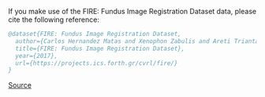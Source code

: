 If you make use of the FIRE: Fundus Image Registration Dataset data, please cite the following reference:

``` bibtex 
@dataset{FIRE: Fundus Image Registration Dataset,
  author={Carlos Hernandez Matas and Xenophon Zabulis and Areti Triantafyllou and Panagiota Anyfanti and Stella Douma and Antonis Argyros},
  title={FIRE: Fundus Image Registration Dataset},
  year={2017},
  url={https://projects.ics.forth.gr/cvrl/fire/}
}
```

[Source](https://projects.ics.forth.gr/cvrl/fire/)